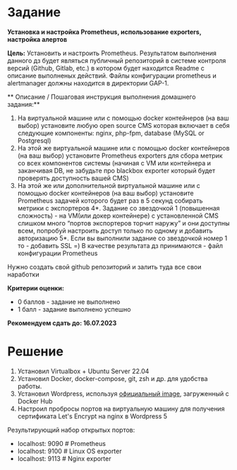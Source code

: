 # Задание

**Установка и настройка Prometheus, использование exporters, настройка алертов**

**Цель:**
Установить и настроить Prometheus.
Результатом выполнения данного дз будет являться публичный репозиторий в системе контроля версий (Github, Gitlab, etc.) в котором будет находится Readme с описание выполненых действий. Файлы конфигурации prometheus и alertmanager должны находится в директории GAP-1.


** Описание / Пошаговая инструкция выполнения домашнего задания:**
1. На виртуальной машине или с помощью docker контейнеров (на ваш выбор) установите любую open source CMS которая включает в себя следующие компоненты: nginx, php-fpm, database (MySQL or Postgresql)
2. На этой же виртуальной машине или с помощью docker контейнеров (на ваш выбор) установите Prometheus exporters для сбора метрик со всех компонентов системы (начиная с VM или контейнера и заканчивая DB, не забудьте про blackbox exporter который будет проверять доступность вашей CMS)
3. На этой же или дополнительной виртуальной машине или с помощью docker контейнеров (на ваш выбор) установите Prometheus задачей которого будет раз в 5 секунд собирать метрики с экспортеров
4*. Задание со звездочкой 1 (повышенная сложность) - на VM(или докер контейнере) с установленной CMS слишком много “портов экспортеров торчит наружу” и они доступны всем, попробуй настроить доступ только по одному и добавить авторизацию
5*. Если вы выполнили задание со звездочкой номер 1 то - добавить SSL =)
В качестве результата дз принимаются - файл конфигурации Prometheus

Нужно создать свой github репозиторий и залить туда все свои наработки


**Критерии оценки:**
- 0 баллов - задание не выполнено
- 1 балл - задание выполнено успешно

**Рекомендуем сдать до: 16.07.2023**


# Решение
1. Установил Virtualbox + Ubuntu Server 22.04
2. Установил Docker, docker-compose, git, zsh и др. для удобства работы. 
3. Установил Wordpress, используя [официальный image](https://hub.docker.com/_/wordpress), загруженный с Docker Hub
4. Настроил пробросы портов на виртуальную машину для получения сертификата Let's Encrypt на nginx в Wordpress
5


Результирующий набор открытых портов:
- localhost: 9090 # Prometheus
- localhost: 9100 # Linux OS exporter
- localhost: 9113 # Nginx exporter
